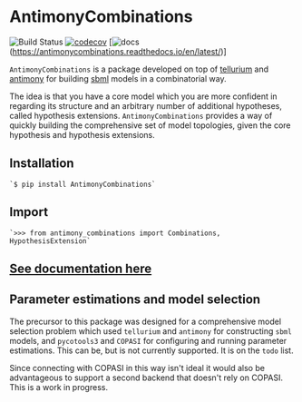# AntimonyCombinations
![Build Status](https://travis-ci.org/CiaranWelsh/AntimonyCombinations.svg?branch=master&style=flat)
[![codecov](https://codecov.io/gh/CiaranWelsh/AntimonyCombinations/branch/master/graph/badge.svg)](https://codecov.io/gh/CiaranWelsh/AntimonyCombinations)
[![docs](https://readthedocs.org/projects/antimonycombinations/badge/?version=latest&style=flat)(https://antimonycombinations.readthedocs.io/en/latest/)]

`AntimonyCombinations` is a package developed on top of 
[tellurium](http://tellurium.analogmachine.org/) and 
[antimony](http://antimony.sourceforge.net/) for building 
[sbml](http://sbml.org/Main_Page) models in a combinatorial
way. 

The idea is that you have a core model which you 
are more confident in regarding its structure and an arbitrary
number of additional hypotheses, called hypothesis extensions.
`AntimonyCombinations` provides a way of quickly building the
comprehensive set of model topologies, given the core hypothesis
and hypothesis extensions. 

## Installation

    `$ pip install AntimonyCombinations`
    
## Import

    `>>> from antimony_combinations import Combinations, HypothesisExtension`


## [See documentation here](https://antimonycombinations.readthedocs.io/en/latest/)

## Parameter estimations and model selection
The precursor to this package was designed for a comprehensive model selection problem which used `tellurium` and `antimony` for constructing `sbml` models, and `pycotools3` and `COPASI` for configuring and running parameter estimations. This can be, but is not currently supported. It is on the `todo` list. 

Since connecting with COPASI in this way isn't ideal it would also be advantageous to support a second backend that doesn't rely on COPASI. This is a work in progress. 





















